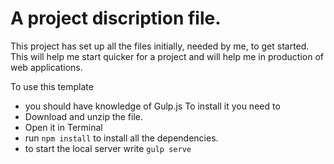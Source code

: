 # A project discription file.

This project has set up all the files initially, needed by me, to get started. This will help me start quicker for a project and will help me in production of web applications. 

To use this template 
* you should have knowledge of Gulp.js 
To install it you need to 
* Download and unzip the file.
* Open it in Terminal  
* run `npm install` to install all the dependencies.
* to start the local server write `gulp serve `
